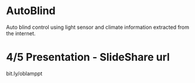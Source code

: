 # AutoBlind
Auto blind control using light sensor and climate information extracted from the internet.

# 4/5 Presentation - SlideShare url 
bit.ly/oblamppt
